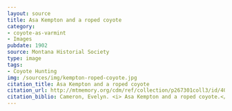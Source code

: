 ```yaml
---
layout: source
title: Asa Kempton and a roped coyote
category: 
- coyote-as-varmint
- Images
pubdate: 1902
source: Montana Historial Society
type: image
tags: 
- Coyote Hunting 
img: /sources/img/kempton-roped-coyote.jpg
citation_title: Asa Kempton and a roped coyote
citation_url: http://mtmemory.org/cdm/ref/collection/p267301coll3/id/4015
citation_biblio: Cameron, Evelyn. <i> Asa Kempton and a roped coyote.</i> Photograph, 1902. Montana Historical Society Research Center. Montana Memory Project.  http://mtmemory.org/cdm/ref/collection/p267301coll3/id/4015
---
```

